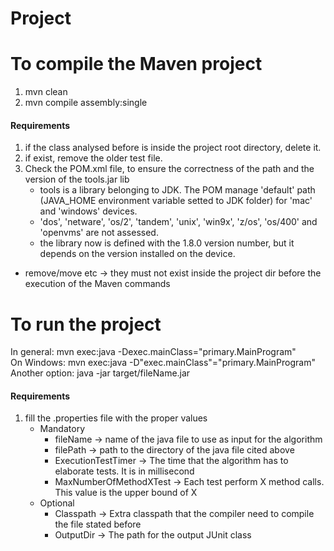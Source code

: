 # Project

# To compile the Maven project
1. mvn clean
2. mvn compile assembly:single
#### Requirements
1. if the class analysed before is inside the project root directory, delete it.
2. if exist, remove the older test file.
3. Check the POM.xml file, to ensure the correctness of the path and the version of the tools.jar lib
    - tools is a library belonging to JDK. The POM manage 'default' path (JAVA_HOME environment variable setted to JDK folder) for 'mac' and 'windows' devices.
    - 'dos', 'netware', 'os/2', 'tandem', 'unix', 'win9x', 'z/os', 'os/400' and 'openvms' are not assessed.
    - the library now is defined with the 1.8.0 version number, but it depends on the version installed on the device.
* remove/move etc -> they must not exist inside the project dir before the execution of the Maven commands

# To run the project
In general:	mvn exec:java -Dexec.mainClass="primary.MainProgram" \
On Windows:	mvn exec:java -D"exec.mainClass"="primary.MainProgram" \
Another option:	java -jar target/fileName.jar
#### Requirements
1. fill the .properties file with the proper values 
    - Mandatory 
        - fileName -> name of the java file to use as input for the algorithm
        - filePath -> path to the directory of the java file cited above
        - ExecutionTestTimer -> The time that the algorithm has to elaborate tests. It is in millisecond
        - MaxNumberOfMethodXTest -> Each test perform X method calls. This value is the upper bound of X
    - Optional
        - Classpath -> Extra classpath that the compiler need to compile the file stated before
        - OutputDir -> The path for the output JUnit class
